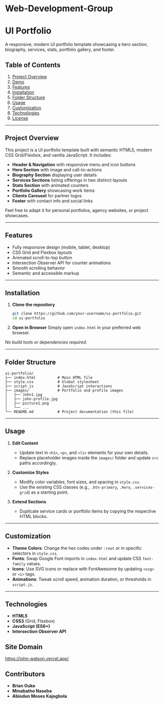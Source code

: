 # Web-Development-Group
# UI Portfolio

A responsive, modern UI portfolio template showcasing a hero section, biography, services, stats, portfolio gallery, and footer.

## Table of Contents

1. [Project Overview](#project-overview)
2. [Demo](#demo)
3. [Features](#features)
4. [Installation](#installation)
5. [Folder Structure](#folder-structure)
6. [Usage](#usage)
7. [Customization](#customization)
8. [Technologies](#technologies)
9. [License](#license)

---

## Project Overview

This project is a UI portfolio template built with semantic HTML5, modern CSS Grid/Flexbox, and vanilla JavaScript. It includes:

- **Header & Navigation** with responsive menu and icon buttons
- **Hero Section** with image and call-to-actions
- **Biography Section** displaying user details
- **Services Sections** listing offerings in two distinct layouts
- **Stats Section** with animated counters
- **Portfolio Gallery** showcasing work items
- **Clients Carousel** for partner logos
- **Footer** with contact info and social links

Feel free to adapt it for personal portfolios, agency websites, or project showcases.

---

## Features

- Fully responsive design (mobile, tablet, desktop)
- CSS Grid and Flexbox layouts
- Animated scroll-to-top button
- Intersection Observer API for counter animations
- Smooth scrolling behavior
- Semantic and accessible markup

---

## Installation

1. **Clone the repository**

   ```bash
   git clone https://github.com/your-username/ui-portfolio.git
   cd ui-portfolio
   ```

2. **Open in Browser**
   Simply open `index.html` in your preferred web browser.

*No build tools or dependencies required.*

---

## Folder Structure

```text
ui-portfolio/
├── index.html          # Main HTML file
├── style.css           # Global stylesheet
├── script.js           # JavaScript interactions
├── images/             # Portfolio and profile images
│   ├── John1.jpg
│   ├── john-profile.jpg
│   ├── picture1.png
│   └── ...
└── README.md           # Project documentation (this file)
```

---

## Usage

1. **Edit Content**

   - Update text in `<h1>`, `<p>`, and `<li>` elements for your own details.
   - Replace placeholder images inside the `images/` folder and update `src` paths accordingly.

2. **Customize Styles**

   - Modify color variables, font sizes, and spacing in `style.css`.
   - Use the existing CSS classes (e.g., `.btn-primary`, `.hero`, `.services-grid`) as a starting point.

3. **Extend Sections**

   - Duplicate service cards or portfolio items by copying the respective HTML blocks.

---

## Customization

- **Theme Colors**: Change the hex codes under `:root` or in specific selectors in `style.css`.
- **Fonts**: Swap Google Font imports in `index.html` and update CSS `font-family` values.
- **Icons**: Use SVG icons or replace with FontAwesome by updating `<svg>` or `<i>` tags.
- **Animations**: Tweak scroll speed, animation duration, or thresholds in `script.js`.

---

## Technologies

- **HTML5**
- **CSS3** (Grid, Flexbox)
- **JavaScript (ES6+)**
- **Intersection Observer API**
 
## Site Domain

https://john-watson.vercel.app/

## Contributors 
- **Brian Ouko**
- **Mmabatho Naseba**
- **Abiodun  Moses Kajogbola** 

